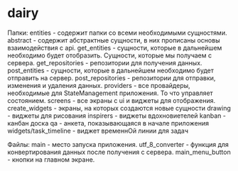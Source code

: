 # dairy

Папки:
    entities - содержит папки со всеми необходимыми сущностями.
        abstract - содержит абстрактные сущности, в них прописаны основы взаимодействия с api.
        get_entities - сущности, которые в дальнейшем необходимо будет отобразить. Сущности, которые мы получаем с сервера.
        get_repositories - репозитории для получения данных.
        post_entities - сущности, которые в дальнейшем необходимо будет отправить на сервер.
        post_repositories - репозитории для отправки, изменения и удаления данных.
    providers - все провайдеры, необходимые для StateManagement приложения. То что управляет состоянием.
    screens - все экраны с ui и виджеты для отображения.    
        create_widgets - экраны, на которых создаются новые сущности
        drawing - виджеты для рисования 
        inspirers - виджеты вдохновиетелей
        kanban - канбан доска
        qa - анкета, показывающаяся в начале приложения
        widgets/task_timeline - виджет временнОй линии для задач
        
        
        
Файлы:
    main - место запуска приложения. 
    utf_8_converter - функция для конвертирования данных после получения с сервера.
    main_menu_button - кнопки на главном экране.

